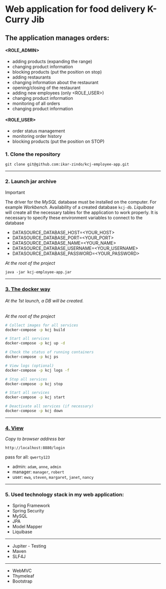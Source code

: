 # Web application for food delivery K-Curry Jib

## The application manages orders:

#### <ROLE_ADMIN>

- adding products (expanding the range)
- changing product information
- blocking products (put the position on stop)
- adding restaurants
- changing information about the restaurant
- opening/closing of the restaurant
- adding new employees (only <ROLE_USER>)
- changing product information
- monitoring of all orders
- changing product information

#### <ROLE_USER>

- order status management
- monitoring order history
- blocking products (put the position on STOP)


### 1. Clone the repository

```
git clone git@github.com:ikar-zindo/kcj-employee-app.git
```

---

### 2. Launch jar archive

> [!IMPORTANT]
> The driver for the *MySQL* database must be installed on the computer.
> For example *Workbench*. Availability of a created database `kcj-db`.
> *Liquibase* will create all the necessary tables for the application to work properly.
> It is necessary to specify these environment variables to connect to the database

- DATASOURCE_DATABASE_HOST=<YOUR_HOST>
- DATASOURCE_DATABASE_PORT=<YOUR_PORT>
- DATASOURCE_DATABASE_NAME=<YOUR_NAME>
- DATASOURCE_DATABASE_USERNAME=<YOUR_USERNAME>
- DATASOURCE_DATABASE_PASSWORD=<YOUR_PASSWORD>


*At the root of the project*

```
java -jar kcj-employee-app.jar
```

---

### [3. The docker way](https://hub.docker.com/repository/docker/ikarzindo/k-curry-jib-employee-app/general)

###### At the 1st launch, a DB will be created.

*At the root of the project*

```bash
# Collect images for all services
docker-compose -p kcj build

# Start all services
docker-compose -p kcj up -d

# Check the status of running containers
docker-compose -p kcj ps

# View logs (optional)
docker-compose -p kcj logs -f

# Stop all services
docker-compose -p kcj stop

# Start all services
docker-compose -p kcj start

# Deactivate all services (if necessary)
docker-compose -p kcj down
```

---

### [4. View](http://localhost:8880/login)

*Copy to browser address bar*

```
http://localhost:8880/login
```

pass for all: `qwerty123`

- admin: `adam`, `anne`, `admin`
- manager: `manager`, `robert`
- user: `ewa`, `steven`, `margaret`, `janet`, `nancy`

---

### 5. Used technology stack in my web application:

- Spring Framework
- Spring Security
- MySQL
- JPA
- Model Mapper
- Liquibase

---

- Jupiter - Testing
- Maven
- SLF4J

---

- WebMVC
- Thymeleaf
- Bootstrap
